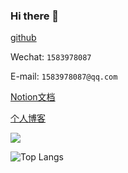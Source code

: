 ### Hi there 👋

[github](https://github.com/okbug)

Wechat: `1583978087`


E-mail: `1583978087@qq.com`

[Notion文档](https://okbug.notion.site/Hello-World-8cc21d5608fe41989d7d16aa07ffb66b)



[个人博客](https://cxwht.cn/)



![](https://github-readme-stats.vercel.app/api?username=okbug&show_icons=true)

<!-- ![](https://github-profile-trophy.vercel.app/?username=okbug&theme=flat&column=6) -->

![Top Langs](https://github-readme-stats.vercel.app/api/top-langs/?username=okbug)


